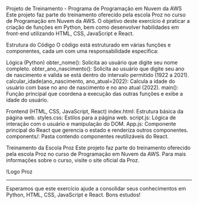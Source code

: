 Projeto de Treinamento - Programa de Programação em Nuvem da AWS
Este projeto faz parte do treinamento oferecido pela escola Proz no curso de Programação em Nuvem da AWS. O objetivo deste exercício é praticar a criação de funções em Python, bem como desenvolver habilidades em front-end utilizando HTML, CSS, JavaScript e React.

Estrutura do Código
O código está estruturado em várias funções e componentes, cada um com uma responsabilidade específica:

Lógica (Python)
obter_nome(): Solicita ao usuário que digite seu nome completo.
obter_ano_nascimento(): Solicita ao usuário que digite seu ano de nascimento e valida se está dentro do intervalo permitido (1922 a 2021).
calcular_idade(ano_nascimento, ano_atual=2022): Calcula a idade do usuário com base no ano de nascimento e no ano atual (2022).
main(): Função principal que coordena a execução das outras funções e exibe a idade do usuário.

Frontend (HTML, CSS, JavaScript, React)
index.html: Estrutura básica da página web.
styles.css: Estilos para a página web.
script.js: Lógica de interação com o usuário e manipulação do DOM.
App.js: Componente principal do React que gerencia o estado e renderiza outros componentes.
components/: Pasta contendo componentes reutilizáveis do React.

Treinamento da Escola Proz
Este projeto faz parte do treinamento oferecido pela escola Proz no curso de Programação em Nuvem da AWS. Para mais informações sobre o curso, visite o site oficial da Proz.

!Logo Proz

---

Esperamos que este exercício ajude a consolidar seus conhecimentos em Python, HTML, CSS, JavaScript e React. Bons estudos!
